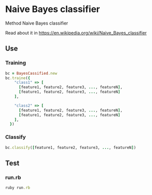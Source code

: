 # Naive Bayes classifier
Method Naive Bayes classifier

Read about it in https://en.wikipedia.org/wiki/Naive_Bayes_classifier


## Use

### Training
```ruby
bc = BayesCassified.new
bc.traine({
    "class1" => [
      [feature1, feature2, feature3, ..., featureN],
      [feature1, feature2, feature3, ..., featureN]
    ],

    "class2" => [
      [feature1, feature2, feature3, ..., featureN],
      [feature1, feature2, feature3, ..., featureN]
    ],
  })
```

### Classify
```ruby
bc.classify([feature1, feature2, feature3, ..., featureN])
```

## Test

### run.rb
```ruby
ruby run.rb
```
